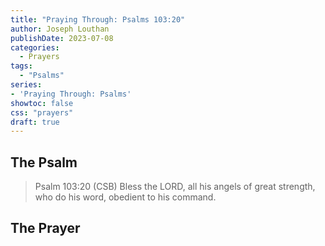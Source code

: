 ```yaml
---
title: "Praying Through: Psalms 103:20"
author: Joseph Louthan
publishDate: 2023-07-08
categories:
  - Prayers
tags:
  - "Psalms"
series:
- 'Praying Through: Psalms'
showtoc: false
css: "prayers"
draft: true
---
```

## The Psalm

>Psalm 103:20 (CSB) Bless the LORD, all his angels of great strength, who do his word, obedient to his command. 

## The Prayer

<div style="font-variant: small-caps;">

</div>

```text

```
